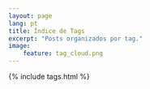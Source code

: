 ```yaml
---
layout: page
lang: pt
title: Índice de Tags
excerpt: "Posts organizados por tag."
image:
    feature: tag_cloud.png
---
```


{% include tags.html %}